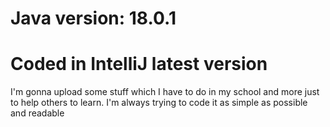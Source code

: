 # Java version: 18.0.1
# Coded in IntelliJ latest version

I'm gonna upload some stuff which I have to do in my school and more just to help others to learn.
I'm always trying to code it as simple as possible and readable
